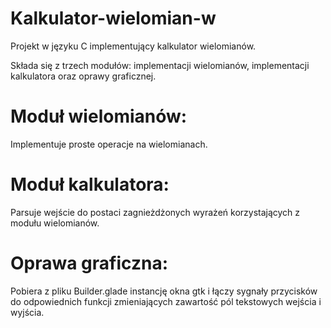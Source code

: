 # Kalkulator-wielomian-w
Projekt w języku C implementujący kalkulator wielomianów.

Składa się z trzech modułów: implementacji wielomianów, implementacji kalkulatora oraz oprawy graficznej.

# Moduł wielomianów:
Implementuje proste operacje na wielomianach.

# Moduł kalkulatora:
Parsuje wejście do postaci zagnieżdżonych wyrażeń korzystających z modułu wielomianów.

# Oprawa graficzna:
Pobiera z pliku Builder.glade instancję okna gtk i łączy sygnały przycisków do odpowiednich funkcji zmieniających zawartość pól tekstowych wejścia i wyjścia.
